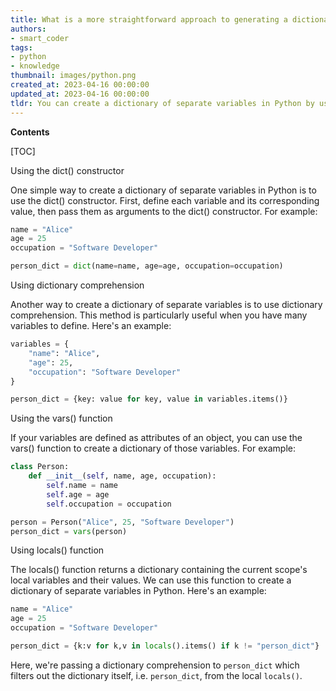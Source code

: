 ```yaml
---
title: What is a more straightforward approach to generating a dictionary with individual variables?
authors:
- smart_coder
tags:
- python
- knowledge
thumbnail: images/python.png
created_at: 2023-04-16 00:00:00
updated_at: 2023-04-16 00:00:00
tldr: You can create a dictionary of separate variables in Python by using the dictionary comprehension method.
---
```


**Contents**

[TOC]

Using the dict() constructor

One simple way to create a dictionary of separate variables in Python is to use the dict() constructor. First, define each variable and its corresponding value, then pass them as arguments to the dict() constructor. For example:

```python
name = "Alice"
age = 25
occupation = "Software Developer"

person_dict = dict(name=name, age=age, occupation=occupation)
```

Using dictionary comprehension

Another way to create a dictionary of separate variables is to use dictionary comprehension. This method is particularly useful when you have many variables to define. Here's an example:

```python
variables = {
    "name": "Alice",
    "age": 25,
    "occupation": "Software Developer"
}

person_dict = {key: value for key, value in variables.items()}
```

Using the vars() function

If your variables are defined as attributes of an object, you can use the vars() function to create a dictionary of those variables. For example:

```python
class Person:
    def __init__(self, name, age, occupation):
        self.name = name
        self.age = age
        self.occupation = occupation

person = Person("Alice", 25, "Software Developer")
person_dict = vars(person)
```

Using locals() function

The locals() function returns a dictionary containing the current scope's local variables and their values. We can use this function to create a dictionary of separate variables in Python. Here's an example:

```python
name = "Alice"
age = 25
occupation = "Software Developer"

person_dict = {k:v for k,v in locals().items() if k != "person_dict"}
```

Here, we're passing a dictionary comprehension to `person_dict` which filters out the dictionary itself, i.e. `person_dict`, from the local `locals()`.
